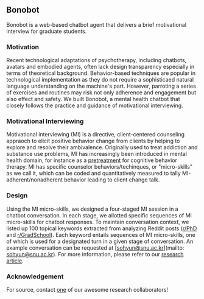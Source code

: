 ## Bonobot 

Bonobot is a web-based chatbot agent that delivers a brief motivational interview for graduate students.

### Motivation
Recent technological adaptations of psychotherapy, including chatbots, avatars and embodied agents, often lack design transparency especially in terms of theoretical background. Behavior-based techniques are popular in technological implementation as they do not require a sophisticaed natural language understanding on the machine's part. However, parroting a series of exercises and routines may risk not only adherence and engagement but also effect and safety. We built Bonobot, a mental health chatbot that closely follows the practice and guidance of motivational interviewing.   

### Motivational Interviewing
Motivational interviewing (MI) is a directive, client-centered counseling appraoch to elicit positive behavior change from clients by helping to explore and resolve their ambivalence. Originally used to treat addiction and substance use problems, MI has increasingly been introduced in mental health domain, for instance as a [pretreatment](https://www.ncbi.nlm.nih.gov/pmc/articles/PMC2760690/) for cognitive behavior therapy. MI has specific counselor behaviors/techinques, or "micro-skills" as we call it, which can be coded and quantitatively measured to tally MI-adherent/nonadherent behavior leading to client change talk.  

### Design
Using the MI micro-skills, we designed a four-staged MI session in a chatbot conversation. In each stage, we allotted specific sequences of MI micro-skills for chatbot responses. To maintain conversation context, we listed up 100 topical keywords extracted from analyzing Reddit posts ([r/PhD](reddit.com/r/PhD) and [r/GradSchool](reddit.com/r/GradSchool)). Each keyword entails sequences of MI micro-skills, one of which is used for a designated turn in a given stage of conversation. An example conversation can be requested at [sohyun@snu.ac.kr](mailto: sohyun@snu.ac.kr). For more information, please refer to our [research article](https://www.jmir.org/2019/4/e12231/). 

### Acknowledgement
For source, contact [one](https://github.com/cockroach54/Bonobot) of our awesome research collaborators! 


